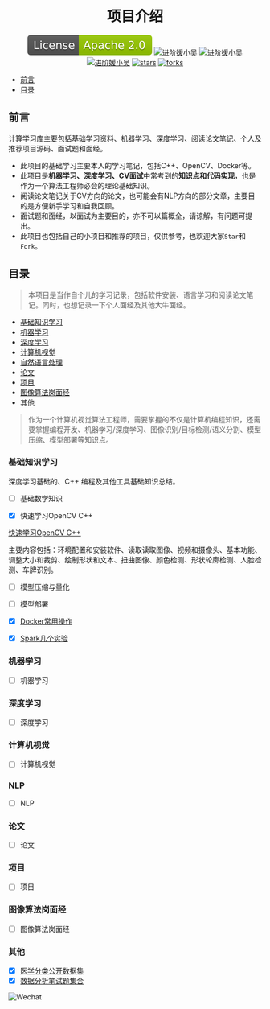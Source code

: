 <h1 align="center">
项目介绍
</h1>

<p align="center">
  <a href="#License"><img src="/pictures/icons/License-Apache-2.0-green.svg" alt="LICENSE">
  <a href="https://www.zhihu.com/people/wu-xin-24-36-6"><img src="https://img.shields.io/badge/zhihu-知乎-informational" alt="进阶媛小吴"></a>
  <a href="https://blog.csdn.net/wuli_xin?spm=1010.2135.3001.5343"><img src="https://img.shields.io/badge/csdn-CSDN-red.svg" alt="进阶媛小吴"></a>
  <a href="https://juejin.cn/user/958429870694733"><img src="https://img.shields.io/badge/juejin-%E6%8E%98%E9%87%91-important.svg" alt="进阶媛小吴"></a>
  <a href="https://github.com/wuliwuxin/ComputerLearningLibrary/stargazers"><img src="https://badgen.net/github/stars/wuliwuxin/ComputerLearningLibrary?color=cyan" alt="stars"></a>
  <a href="https://github.com/wuliwuxin/ComputerLearningLibrary/forks"><img src="https://badgen.net/github/forks/wuliwuxin/ComputerLearningLibrary?color=cyan" alt="forks"></a>
</p>

- [前言](#前言)
- [目录](#目录)

## 前言
计算学习库主要包括基础学习资料、机器学习、深度学习、阅读论文笔记、个人及推荐项目源码、面试题和面经。

- 此项目的基础学习主要本人的学习笔记，包括C++、OpenCV、Docker等。
- 此项目是**机器学习、深度学习、CV面试**中常考到的**知识点和代码实现**，也是作为一个算法工程师必会的理论基础知识。
- 阅读论文笔记关于CV方向的论文，也可能会有NLP方向的部分文章，主要目的是方便新手学习和自我回顾。
- 面试题和面经，以面试为主要目的，亦不可以篇概全，请谅解，有问题可提出。
- 此项目也包括自己的小项目和推荐的项目，仅供参考，也欢迎大家`Star`和`Fork`。

## 目录
> 本项目是当作自个儿的学习记录，包括软件安装、语言学习和阅读论文笔记。同时，也想记录一下个人面经及其他大牛面经。

- [基础知识学习](#基础知识学习)
- [机器学习](#机器学习)
- [深度学习](#深度学习)
- [计算机视觉](#计算机视觉)
- [自然语言处理](#NLP)
- [论文](#论文)
- [项目](#项目)
- [图像算法岗面经](#图像算法岗面经)
- [其他](#其他)

> 作为一个计算机视觉算法工程师，需要掌握的不仅是计算机编程知识，还需要掌握编程开发、机器学习/深度学习、图像识别/目标检测/语义分割、模型压缩、模型部署等知识点。

### 基础知识学习

深度学习基础的、C++ 编程及其他工具基础知识总结。

- [ ] 基础数学知识


- [x] 快速学习OpenCV C++

[快速学习OpenCV C++](/0_BasicLearning/OpenCV_learning/README_CN.md)

主要内容包括：环境配置和安装软件、读取读取图像、视频和摄像头、基本功能、调整大小和裁剪、绘制形状和文本、扭曲图像、颜色检测、形状轮廓检测、人脸检测、车牌识别。

- [ ] 模型压缩与量化

- [ ] 模型部署


- [x] [Docker常用操作](/0_BasicLearning/HelloDocker/README.md)


- [x] [Spark几个实验](/0_BasicLearning/SparkDmo/README.md)

### 机器学习
- [ ] 机器学习
### 深度学习
- [ ] 深度学习
### 计算机视觉
- [ ] 计算机视觉
### NLP
- [ ] NLP
### 论文
- [ ] 论文
### 项目
- [ ] 项目
### 图像算法岗面经
- [ ] 图像算法岗面经
### 其他
- [x] [医学分类公开数据集](/MedicalDatasets/README.md)
- [x] [数据分析笔试题集合](/7_Interview/data_analysis/README.mdREADME.md)

![Wechat](pictures/Wechat.png)